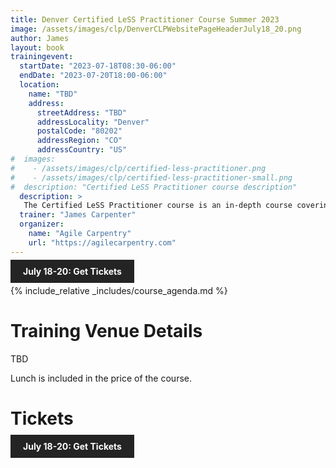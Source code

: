 ```yaml
---
title: Denver Certified LeSS Practitioner Course Summer 2023
image: /assets/images/clp/DenverCLPWebsitePageHeaderJuly18_20.png
author: James
layout: book
trainingevent:
  startDate: "2023-07-18T08:30-06:00"
  endDate: "2023-07-20T18:00-06:00"
  location:
    name: "TBD"
    address:
      streetAddress: "TBD"
      addressLocality: "Denver"
      postalCode: "80202"
      addressRegion: "CO"
      addressCountry: "US"
#  images:
#    - /assets/images/clp/certified-less-practitioner.png
#    - /assets/images/clp/certified-less-practitioner-small.png
#  description: "Certified LeSS Practitioner course description"
  description: >
   The Certified LeSS Practitioner course is an in-depth course covering the LeSS principles, framework and rules, and guides. It provides essential information for adopting and improving LeSS to your product development group. The course contains an overview of LeSS, stories on LeSS adoptions, exercises and extensive LeSS Q&A to ensure we discuss the topics most of interest to the participants.
  trainer: "James Carpenter"
  organizer:
    name: "Agile Carpentry"
    url: "https://agilecarpentry.com"
---
```


<a class="wx-button" href="https://agilecarpentry.ticketspice.com/denver-certified-less-practitioner-workshop-summer-2023" style="background:rgba(36,36,36,1);color:white;padding:10px 20px;text-decoration:none;font-weight:bold;" target="_blank">July 18-20: Get Tickets</a>

{% include_relative _includes/course_agenda.md %}


# Training Venue Details

TBD

Lunch is included in the price of the course.

# Tickets

<a class="wx-button" href="https://agilecarpentry.ticketspice.com/denver-certified-less-practitioner-workshop-summer-2023" style="background:rgba(36,36,36,1);color:white;padding:10px 20px;text-decoration:none;font-weight:bold;" target="_blank">July 18-20: Get Tickets</a>



